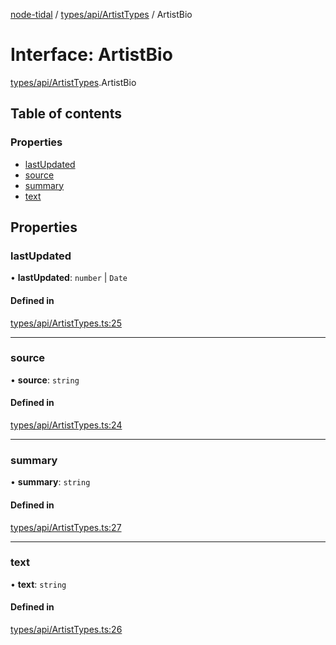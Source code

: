 [node-tidal](../README.md) / [types/api/ArtistTypes](../modules/types_api_ArtistTypes.md) / ArtistBio

# Interface: ArtistBio

[types/api/ArtistTypes](../modules/types_api_ArtistTypes.md).ArtistBio

## Table of contents

### Properties

- [lastUpdated](types_api_ArtistTypes.ArtistBio.md#lastupdated)
- [source](types_api_ArtistTypes.ArtistBio.md#source)
- [summary](types_api_ArtistTypes.ArtistBio.md#summary)
- [text](types_api_ArtistTypes.ArtistBio.md#text)

## Properties

### lastUpdated

• **lastUpdated**: `number` \| `Date`

#### Defined in

[types/api/ArtistTypes.ts:25](https://github.com/Mawco/node-tidal/blob/7ca31f3/src/types/api/ArtistTypes.ts#L25)

___

### source

• **source**: `string`

#### Defined in

[types/api/ArtistTypes.ts:24](https://github.com/Mawco/node-tidal/blob/7ca31f3/src/types/api/ArtistTypes.ts#L24)

___

### summary

• **summary**: `string`

#### Defined in

[types/api/ArtistTypes.ts:27](https://github.com/Mawco/node-tidal/blob/7ca31f3/src/types/api/ArtistTypes.ts#L27)

___

### text

• **text**: `string`

#### Defined in

[types/api/ArtistTypes.ts:26](https://github.com/Mawco/node-tidal/blob/7ca31f3/src/types/api/ArtistTypes.ts#L26)
